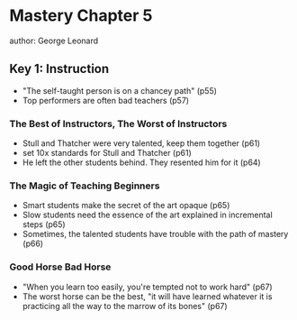 # Mastery Chapter 5

author: George Leonard

## Key 1: Instruction

 - "The self-taught person is on a chancey path" (p55)
 - Top performers are often bad teachers (p57)

### The Best of Instructors, The Worst of Instructors

 - Stull and Thatcher were very talented, keep them together (p61)
 - set 10x standards for Stull and Thatcher (p61)
 - He left the other students behind. They resented him for it (p64)

### The Magic of Teaching Beginners

 - Smart students make the secret of the art opaque (p65)
 - Slow students need the essence of the art explained in incremental steps (p65)
 - Sometimes, the talented students have trouble with the path of mastery (p66)

### Good Horse Bad Horse

 - "When you learn too easily, you're tempted not to work hard" (p67)
 - The worst horse can be the best, "it will have learned whatever it is practicing all the way to the marrow of its bones" (p67)

